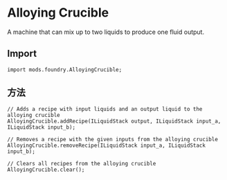 # Alloying Crucible

A machine that can mix up to two liquids to produce one fluid output.

## Import
```zenscript
import mods.foundry.AlloyingCrucible;
```

## 方法
```zenscript
// Adds a recipe with input liquids and an output liquid to the alloying crucible
AlloyingCrucible.addRecipe(ILiquidStack output, ILiquidStack input_a, ILiquidStack input_b);

// Removes a recipe with the given inputs from the alloying crucible
AlloyingCrucible.removeRecipe(ILiquidStack input_a, ILiquidStack input_b);

// Clears all recipes from the alloying crucible
AlloyingCrucible.clear();
```

